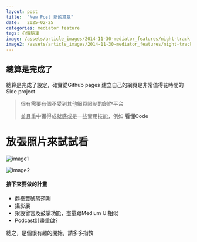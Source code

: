 ```yaml
---
layout: post
title:  "New Post 新的篇章"
date:   2025-02-25
categories: mediator feature
tags: 心情隨筆
image: /assets/article_images/2014-11-30-mediator_features/night-track.JPG
image2: /assets/article_images/2014-11-30-mediator_features/night-track-mobile.JPG
---
```

## 總算是完成了
總算是完成了設定，確實從Github pages 建立自己的網頁是非常值得花時間的Side project
> 很有需要有個不受到其他網頁限制的創作平台
>
> 並且重中獲得成就感或是一些實用技能，例如 **看懂Code**

# 放張照片來試試看
![image1](/portfolio.github.io/assets/article_images/2025-02-25-New_post/2024_Acer_Consumer_Default_3840x2400.jpg) 

![image2](/portfolio.github.io/assets/article_images/2025-02-25-New_post/2024_Acer_Consumer_Option_01_3840x2400.jpg)


#### 接下來要做的計畫
- 鼎泰豐號碼預測
- 攝影展
- 架設留言及鼓掌功能，盡量跟Medium UI相似
- Podcast計畫重啟?


總之，是個很有趣的開始，請多多指教
